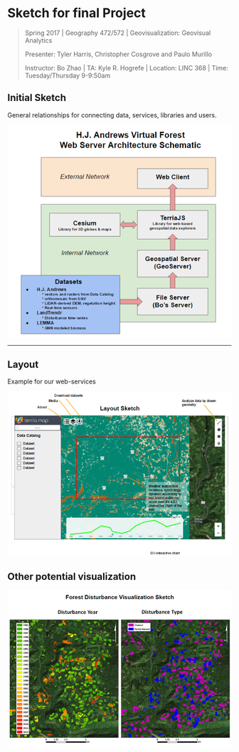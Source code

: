 # Sketch for final Project

> Spring 2017 | Geography 472/572 | Geovisualization: Geovisual Analytics
>
> Presenter: Tyler Harris, Christopher Cosgrove and Paulo Murillo
>
> Instructor: Bo Zhao | TA: Kyle R. Hogrefe | Location: LINC 368 | Time: Tuesday/Thursday 9-9:50am

## Initial Sketch

General relationships for connecting data, services, libraries and users.

![](img/structure.png)

------

## **Layout**

Example for our web-services

![](img/layout.png)

## **Other potential visualization**

![](img/output.png)



